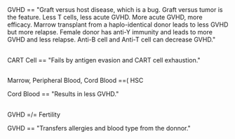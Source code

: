 ##

GVHD == "Graft versus host disease, which is a bug. Graft versus tumor is the feature. Less T cells, less acute GVHD. More acute GVHD, more efficacy. Marrow transplant from a haplo-identical donor leads to less GVHD but more relapse. Female donor has anti-Y immunity and leads to more GVHD and less relapse. Anti-B cell and Anti-T cell can decrease GVHD."

##

CART Cell == "Fails by antigen evasion and CART cell exhaustion."

##

Marrow, Peripheral Blood, Cord Blood ==( HSC

Cord Blood == "Results in less GVHD."

##

GVHD =/\= Fertility

GVHD == "Transfers allergies and blood type from the donnor."

